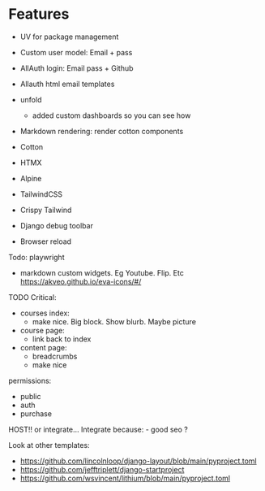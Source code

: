 # Features 

- UV for package management 
- Custom user model: Email + pass 
- AllAuth login: Email pass + Github
- Allauth html email templates

- unfold 
    - added custom dashboards so you can see how

- Markdown rendering: render cotton components
- Cotton 
- HTMX 
- Alpine 
- TailwindCSS
- Crispy Tailwind
- Django debug toolbar
- Browser reload 


Todo: playwright





- markdown custom widgets. Eg Youtube. Flip. Etc
https://akveo.github.io/eva-icons/#/


TODO Critical:
- courses index: 
    - make nice. Big block. Show blurb. Maybe picture
- course page:
    - link back to index 
- content page:
    - breadcrumbs 
    - make nice 

permissions:
- public 
- auth
- purchase 

HOST!! or integrate...
Integrate because:
    - good seo ?



Look at other templates:

- https://github.com/lincolnloop/django-layout/blob/main/pyproject.toml 
- https://github.com/jefftriplett/django-startproject 
- https://github.com/wsvincent/lithium/blob/main/pyproject.toml